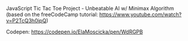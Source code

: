 JavaScript Tic Tac Toe Project  - Unbeatable AI w/ Minimax Algorithm (based on the freeCodeCamp tutorial: https://www.youtube.com/watch?v=P2TcQ3h0ipQ)

Codepen: https://codepen.io/ElaMoscicka/pen/WdRGPB
